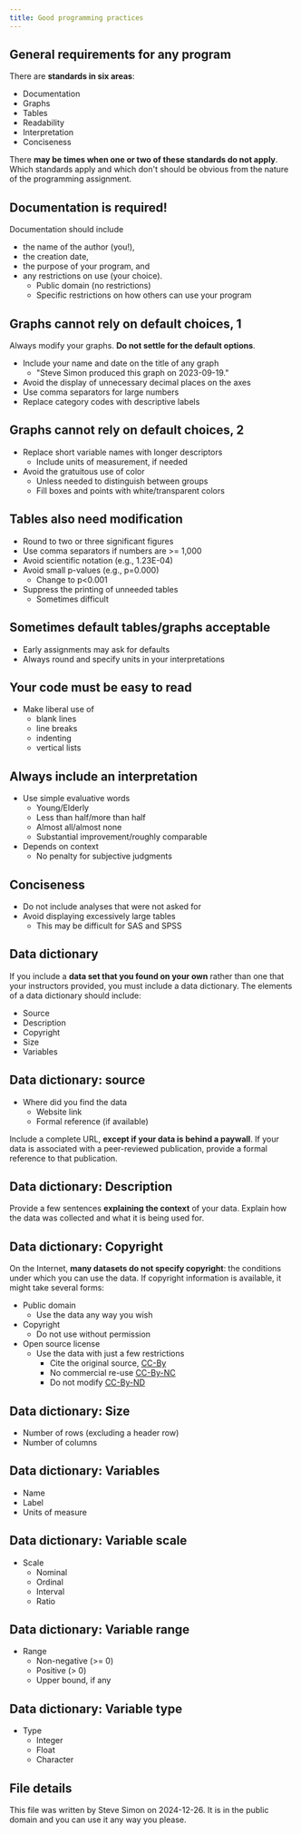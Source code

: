 ```yaml
---
title: Good programming practices
---
```


## General requirements for any program

There are **standards in six areas**:

-   Documentation
-   Graphs
-   Tables
-   Readability
-   Interpretation
-   Conciseness

There **may be times when one or two of these standards do not apply**. Which
standards apply and which don't should be obvious from the nature of the 
programming assignment.

## Documentation is required!

Documentation should include

-   the name of the author (you!),
-   the creation date, 
-   the purpose of your program, and 
-   any restrictions on use (your choice).
    -    Public domain (no restrictions)
    -    Specific restrictions on how others can use your program

## Graphs cannot rely on default choices, 1

Always modify your graphs. **Do not settle for the default options**.

-   Include your name and date on the title of any graph
    -   "Steve Simon produced this graph on 2023-09-19."
-   Avoid the display of unnecessary decimal places on the axes
-   Use comma separators for large numbers
-   Replace category codes with descriptive labels

## Graphs cannot rely on default choices, 2

-   Replace short variable names with longer descriptors
    -   Include units of measurement, if needed
-   Avoid the gratuitous use of color
    -   Unless needed to distinguish between groups
    -   Fill boxes and points with white/transparent colors

## Tables also need modification

-   Round to two or three significant figures
-   Use comma separators if numbers are >= 1,000
-   Avoid scientific notation (e.g., 1.23E-04)
-   Avoid small p-values (e.g., p=0.000)
    -   Change to p<0.001
-   Suppress the printing of unneeded tables
    -   Sometimes difficult

## Sometimes default tables/graphs acceptable

-   Early assignments may ask for defaults
-   Always round and specify units in your interpretations

## Your code must be easy to read

-   Make liberal use of
    -  blank lines
    -  line breaks
    -  indenting
    -  vertical lists

## Always include an interpretation

-   Use simple evaluative words
    -   Young/Elderly
    -   Less than half/more than half
    -   Almost all/almost none
    -   Substantial improvement/roughly comparable
-   Depends on context
    -   No penalty for subjective judgments

## Conciseness

-   Do not include analyses that were not asked for
-   Avoid displaying excessively large tables
    -   This may be difficult for SAS and SPSS

## Data dictionary

If you include a **data set that you found on your own** rather than one that 
your instructors provided, you must include a data dictionary. The elements of
a data dictionary should include:

-   Source
-   Description
-   Copyright
-   Size
-   Variables

## Data dictionary: source

-   Where did you find the data
    -   Website link
    -   Formal reference (if available)

Include a complete URL, **except if your data is behind a paywall**. If your 
data is associated with a peer-reviewed publication, provide a formal reference
to that publication.

## Data dictionary: Description

Provide a few sentences **explaining the context** of your data. Explain how the
data was collected and what it is being used for.

## Data dictionary: Copyright

On the Internet, **many datasets do not specify copyright**: the conditions 
under which you can use the data. If copyright information is available, it
might take several forms:

-   Public domain
    -   Use the data any way you wish
-   Copyright
    -   Do not use without permission
-   Open source license
    -   Use the data with just a few restrictions
        -   Cite the original source, [CC-By][ref01]
        -   No commercial re-use [CC-By-NC][ref02]
        -   Do not modify [CC-By-ND][ref03]
        
[ref01]: https://creativecommons.org/licenses/by/4.0/
[ref02]: https://creativecommons.org/licenses/by-nc/4.0/
[ref03]: https://creativecommons.org/licenses/by-nd/4.0/

## Data dictionary: Size

-   Number of rows (excluding a header row)
-   Number of columns

## Data dictionary: Variables

-   Name
-   Label
-   Units of measure

## Data dictionary: Variable scale

-   Scale 
    -   Nominal
    -   Ordinal
    -   Interval
    -   Ratio
    
## Data dictionary: Variable range

-   Range
    -   Non-negative (>= 0)
    -   Positive (> 0)
    -   Upper bound, if any

## Data dictionary: Variable type

-   Type
    -   Integer
    -   Float
    -   Character
    
## File details

This file was written by Steve Simon on 2024-12-26. It is in the public domain and you can use it any way you please.


